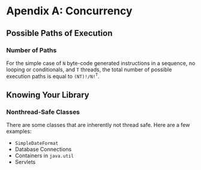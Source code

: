 # Apendix A: Concurrency

## Possible Paths of Execution

### Number of Paths

For the simple case of `N` byte-code generated instructions in a sequence, no looping or conditionals, and `T` threads, the total number of possible execution paths is equal to `(NT)!/N!`<sup>`T`</sup>.

## Knowing Your Library

### Nonthread-Safe Classes

There are some classes that are inherently not thread safe. Here are a few examples:

* `SimpleDateFormat`
* Database Connections
* Containers in `java.util`
* Servlets
